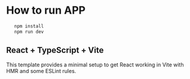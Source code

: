
# How to run APP

```js
   npm install
   npm run dev
```

## React + TypeScript + Vite

This template provides a minimal setup to get React working in Vite with HMR and some ESLint rules.
